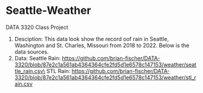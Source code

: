 # Seattle-Weather
DATA 3320 Class Project
1. Desciption: This data look show the record oof rain in Seattle, Washington and St. Charles, Missouri from 2018 to 2022. Below is the data sources.
2. Data:
Seattle Rain: https://github.com/brian-fischer/DATA-3320/blob/87e2c1a561ab4364364cfe2fd5d1e6578c147153/weather/seattle_rain.csv\
STL Rain: https://github.com/brian-fischer/DATA-3320/blob/87e2c1a561ab4364364cfe2fd5d1e6578c147153/weather/stl_rain.csv
